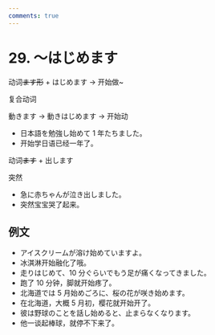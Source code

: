 ```yaml
---
comments: true
---
```


# 29. ～はじめます

动词~~ます形~~ + はじめます -> 开始做~

复合动词

動きます -> 動きはじめます -> 开始动

- 日本語を勉強し始めて 1 年たちました。
- 开始学日语已经一年了。

动词~~ます~~ + 出します

突然

- 急に赤ちゃんが泣き出しました。
- 突然宝宝哭了起来。

## 例文

- アイスクリームが溶け始めていますよ。
- 冰淇淋开始融化了哦。
- 走りはじめて、10 分ぐらいでもう足が痛くなってきました。
- 跑了 10 分钟，脚就开始疼了。
- 北海道では 5 月始めごろに、桜の花が咲き始めます。
- 在北海道，大概 5 月初，樱花就开始开了。
- 彼は野球のことを話し始めると、止まらなくなります。
- 他一谈起棒球，就停不下来了。
